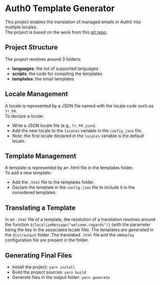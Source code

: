 # Auth0 Template Generator

This project enables the translation of managed emails in Auth0 into multiple locales.  
The project is based on the work from this [git repo](https://github.com/pazel-io/auth0-i18n-liquid-template-generator).

## Project Structure

The project revolves around 3 folders:
- **languages**: the list of supported languages
- **scripts**: the code for compiling the templates
- **templates**: the email templates

## Locale Management

A locale is represented by a JSON file named with the locale code such as `fr_FR`.  
To declare a locale:

- Write a JSON locale file (e.g., `fr_FR.json`).
- Add the new locale to the `locales` variable in the `config.json` file.
- *Note:* the first locale declared in the `locales` variable is the default locale.

## Template Management

A template is represented by an .html file in the templates folder.  
To add a new template:

- Add the `.html` file to the templates folder.
- Declare the template in the `config.json` file to include it in the considered templates.

## Translating a Template

In an `.html` file of a template, the resolution of a translation revolves around the function `${localizeMessage("welcome.regards")}` (with the parameter being the key in the associated locale file).
The templates are generated in the `dist/output` folder. The translated `.html` file and the `a0deploy` configuration file are present in the folder.

## Generating Final Files

- Install the project: `yarn install`
- Build the project sources: `yarn build`
- Generate files in the output folder: `yarn generate`
